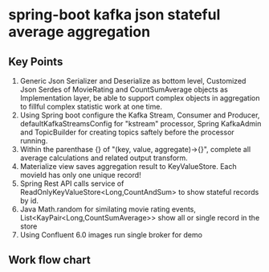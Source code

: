 # spring-boot kafka json stateful average aggregation
## Key Points
1. Generic Json Serializer and Deserialize as bottom level, Customized Json Serdes of MovieRating and CountSumAverage objects as Implementation layer, be able to support complex objects in aggregation to fillful complex statistic work at one time.
2. Using Spring boot configure the Kafka Stream, Consumer and Producer, defaultKafkaStreamsConfig for "kstream" processor, Spring KafkaAdmin and TopicBuilder for creating topics saftely before the processor running. 
4. Within the parenthase {} of "(key, value, aggregate)->{}", complete all average calculations and related output transform.
5. Materialize view saves aggregation result to KeyValueStore. Each movieId has only one unique record!   
6. Spring Rest API calls service of ReadOnlyKeyValueStore<Long,CountAndSum> to show stateful records by id.
7. Java Math.random for similating movie rating events, List<KayPair<Long,CountSumAverage>> show all or single record in the store
8. Using Confluent 6.0 images run single broker for demo

## Work flow chart

